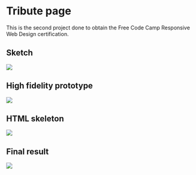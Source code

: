 # Tribute page

This is the second project done to obtain the Free Code Camp Responsive Web Design certification.

## Sketch

<img src="Sketch_tribute-page.jpg" />

## High fidelity prototype

<img src="High-fidelity-prototype_tribute-page.png" />

## HTML skeleton

<img src="HTML-Skeleton_tribute-page.png" />

## Final result

<img src="Final_result.png" />

